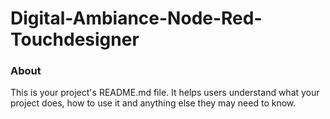 Digital-Ambiance-Node-Red-Touchdesigner
======================================

### About

This is your project's README.md file. It helps users understand what your
project does, how to use it and anything else they may need to know.